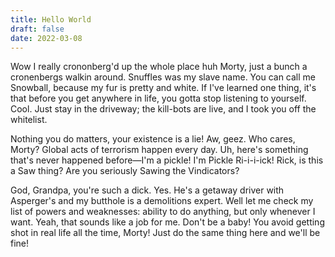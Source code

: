 ```yaml
---
title: Hello World
draft: false
date: 2022-03-08
---	
```


Wow I really crononberg'd up the whole place huh Morty, just a bunch a cronenbergs walkin around. Snuffles was my slave name. You can call me Snowball, because my fur is pretty and white. If I've learned one thing, it's that before you get anywhere in life, you gotta stop listening to yourself. Cool. Just stay in the driveway; the kill-bots are live, and I took you off the whitelist.

Nothing you do matters, your existence is a lie! Aw, geez. Who cares, Morty? Global acts of terrorism happen every day. Uh, here's something that's never happened before—I'm a pickle! I'm Pickle Ri-i-i-ick! Rick, is this a Saw thing? Are you seriously Sawing the Vindicators?

God, Grandpa, you're such a dick. Yes. He's a getaway driver with Asperger's and my butthole is a demolitions expert. Well let me check my list of powers and weaknesses: ability to do anything, but only whenever I want. Yeah, that sounds like a job for me. Don't be a baby! You avoid getting shot in real life all the time, Morty! Just do the same thing here and we'll be fine!

